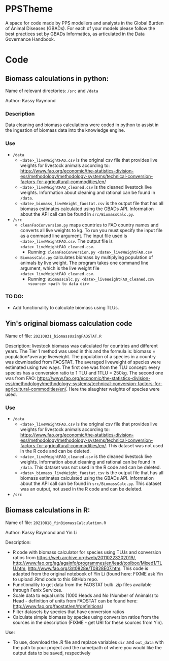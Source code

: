 # PPSTheme

A space for code made by PPS modellers and analysts in the Global Burden of Animal Diseases (GBADs). For each of your models please follow the best practices set by GBADs Informatics, as articulated in the Data Governance Handbook.

# Code

## Biomass calculations in python: 

Name of relevant directories: `/src` and `/data`

Author: Kassy Raymond

### Description
Data cleaning and biomass calculations were coded in python to assist in the ingestion of biomass data into the knowledge engine. 

### Use
* `/data`
	* `<date>_liveWeightFAO.csv` is the original csv file that provides live weights for livestock animals according to: https://www.fao.org/economic/the-statistics-division-ess/methodology/methodology-systems/technical-conversion-factors-for-agricultural-commodities/en/
	* `<date>_liveWeightFAO_cleaned.csv` is the cleaned livestock live weights. Information about cleaning and rational can be found in `/data`.
	* `<date>_biomass_liveWeight_faostat.csv` is the output file that has all biomass estimates calculated using the GBADs API. Information about the API call can be found in `src/BiomassCalc.py`.
* `/src`
	* `cleanFaoConversion.py` maps countries to FAO country names and converts all live weights to kg. To run you must specify the input file as a command line argument. The input file used is `<date>_liveWeightFAO.csv`. The output file is `<date>_liveWeightFAO_cleaned.csv`.
		* Running: `cleanFaoConversion.py <date>_liveWeightFAO.csv`
	* `BiomassCalc.py` calculates biomass by multiplying population of animals by live weight. The program takes one command line argument, which is the live weight file `<date>_liveWeightFAO_cleaned.csv`. 
		* Running: `BiomassCalc.py <date>_liveWeightFAO_cleaned.csv <source> <path to data dir>` 

### TO DO: 
* Add functionality to calculate biomass using TLUs. 

## Yin's original biomass calculation code

Name of file: `20210831_biomassUsingFAOSTAT.R`

Description: livestock biomass was calculated for countries and different years. The Tier 1 method was used in this and the formula is: biomass = population*average liveweight. The population of a species in a country was downloaded from FAOSTAT. The averaged liveweight of species were estimated using two ways. The first one was from the TLU concept: every species has a conversion ratio to 1 TLU and 1TLU = 250kg. The second one was from FAO: https://www.fao.org/economic/the-statistics-division-ess/methodology/methodology-systems/technical-conversion-factors-for-agricultural-commodities/en/. Here the slaughter weights of species were used. 

### Use
* `/data`
	* `<date>_liveWeightFAO.csv` is the original csv file that provides live weights for livestock animals according to: https://www.fao.org/economic/the-statistics-division-ess/methodology/methodology-systems/technical-conversion-factors-for-agricultural-commodities/en/.  This dataset was not used in the R code and can be deleted. 
	* `<date>_liveWeightFAO_cleaned.csv` is the cleaned livestock live weights. Information about cleaning and rational can be found in `/data`. This dataset was not used in the R code and can be deleted. 
	* `<date>_biomass_liveWeight_faostat.csv` is the output file that has all biomass estimates calculated using the GBADs API. Information about the API call can be found in `src/BiomassCalc.py`. This dataset was an output, not used in the R code and can be deleted. 
* `/src`
## Biomass calculations in R: 

Name of file: `20210818_YinBiomassCalculation.R`

Author: Kassy Raymond and Yin Li

Description: 
- R code with biomass calculator for species using TLUs and conversion ratios from https://web.archive.org/web/20110223202019/, http://www.fao.org/ag/againfo/programmes/en/lead/toolbox/Mixed1/TLU.htm, http://www.fao.org/3/t0828e/T0828E07.htm. This code is adapted from the original notebook of Yin Li (found here: FIXME ask Yin to upload .Rmd code to this GitHub repo. 
- Functionality to get data from the FAOSTAT bulk .zip files available through Fenix Services. 
- Scale data to equal units (1000 Heads and No (Number of Animals) to Head - definition of units from FAOSTAT can be found here: http://www.fao.org/faostat/en/#definitions) 
- Filter datasets by species that have conversion ratios
- Calculate simple biomass by species using conversion ratios from the sources in the description (FIXME - get URI for these sources from Yin). 

Use: 
- To use, download the .R file and replace variables `dir` and `out_data` with the path to your project and the name/path of where you would like the output data to be saved, respectively
